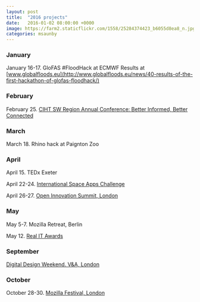 ```yaml
---
layout: post
title:  "2016 projects"
date:   2016-01-02 08:00:00 +0000
image: https://farm2.staticflickr.com/1558/25284374423_b6055d8ea8_n.jpg
categories: msaunby
---
```



### January
January 16-17. GloFAS #FloodHack at ECMWF
Results at [www.globalfloods.eu](http://www.globalfloods.eu/news/40-results-of-the-first-hackathon-of-glofas-floodhack/)   

### February
February 25. [CIHT SW Region Annual Conference: Better Informed, Better Connected](http://www.ciht.org.uk/en/media-centre/news/index.cfm/south-west-region-annual-conference-2016-better-informed-better-connected)

### March
March 18. Rhino hack at Paignton Zoo

### April
April 15. TEDx Exeter

April 22-24. [International Space Apps Challenge](https://2016.spaceappschallenge.org/)

April 26-27. [Open Innovation Summit, London](https://theinnovationenterprise.com/summits/open-innovation-summit-london-2016)

### May
May 5-7. Mozilla Retreat, Berlin

May 12. [Real IT Awards](http://www.real-it-awards.co.uk/awards-2016.html)

### September
[Digital Design Weekend. V&A, London](http://www.vam.ac.uk/blog/news-learning-department/digital-design-weekend-2016)

### October
October 28-30. [Mozilla Festival, London](https://mozillafestival.org)
